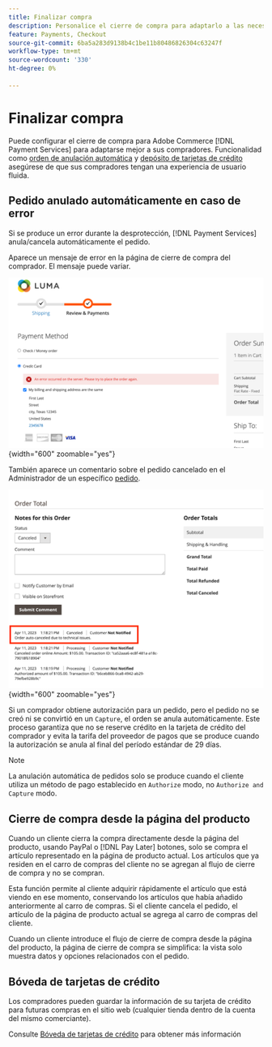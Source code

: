 ```yaml
---
title: Finalizar compra
description: Personalice el cierre de compra para adaptarlo a las necesidades de sus clientes.
feature: Payments, Checkout
source-git-commit: 6ba5a283d9138b4c1be11b80486826304c63247f
workflow-type: tm+mt
source-wordcount: '330'
ht-degree: 0%

---
```



# Finalizar compra

Puede configurar el cierre de compra para Adobe Commerce [!DNL Payment Services] para adaptarse mejor a sus compradores. Funcionalidad como [orden de anulación automática](#order-auto-voided-if-error) y [depósito de tarjetas de crédito](#credit-card-vaulting) asegúrese de que sus compradores tengan una experiencia de usuario fluida.

## Pedido anulado automáticamente en caso de error

Si se produce un error durante la desprotección, [!DNL Payment Services] anula/cancela automáticamente el pedido.

Aparece un mensaje de error en la página de cierre de compra del comprador. El mensaje puede variar.

![Error al comprobar](assets/user-checkout-error.png "Error al retirar"){width="600" zoomable="yes"}

También aparece un comentario sobre el pedido cancelado en el Administrador de un específico [pedido](https://experienceleague.adobe.com/docs/commerce-admin/stores-sales/order-management/orders/orders.html?lang=en).

![Comentario de pedido cancelado en Administración para pedido](assets/admin-checkout-error.png "Comentario de pedido cancelado en Administración para pedido"){width="600" zoomable="yes"}

Si un comprador obtiene autorización para un pedido, pero el pedido no se creó ni se convirtió en un `Capture`, el orden se anula automáticamente. Este proceso garantiza que no se reserve crédito en la tarjeta de crédito del comprador y evita la tarifa del proveedor de pagos que se produce cuando la autorización se anula al final del período estándar de 29 días.

>[!NOTE]
>
>La anulación automática de pedidos solo se produce cuando el cliente utiliza un método de pago establecido en `Authorize` modo, no `Authorize and Capture` modo.

## Cierre de compra desde la página del producto

Cuando un cliente cierra la compra directamente desde la página del producto, usando PayPal o [!DNL Pay Later] botones, solo se compra el artículo representado en la página de producto actual. Los artículos que ya residen en el carro de compras del cliente no se agregan al flujo de cierre de compra y no se compran.

Esta función permite al cliente adquirir rápidamente el artículo que está viendo en ese momento, conservando los artículos que había añadido anteriormente al carro de compras.
Si el cliente cancela el pedido, el artículo de la página de producto actual se agrega al carro de compras del cliente.

Cuando un cliente introduce el flujo de cierre de compra desde la página del producto, la página de cierre de compra se simplifica: la vista solo muestra datos y opciones relacionados con el pedido.

## Bóveda de tarjetas de crédito

Los compradores pueden guardar la información de su tarjeta de crédito para futuras compras en el sitio web (cualquier tienda dentro de la cuenta del mismo comerciante).

Consulte [Bóveda de tarjetas de crédito](vaulting.md) para obtener más información
